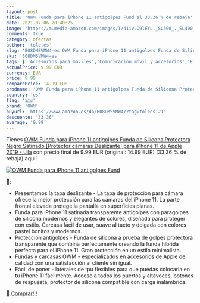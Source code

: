 ```yaml
---
layout: post
title: 'OWM Funda para iPhone 11 antigolpes Fund al 33.36 % de rebaja'
date: 2021-07-06 20:40:25
image: 'https://m.media-amazon.com/images/I/41iVLQ9lEYL._SL500_._SL400_.jpg'
comments: true
category: ofertas
author: 'tole.es'
slug: 'B08DMSVMW4-es OWM Funda para iPhone 11 antigolpes Funda de Silicona...'
sku: 'B08DMSVMW4-es'
tags: [ 'Accesorios para móviles','Comunicación móvil y accesorios','Electrónica','Fundas y carcasas para teléfonos móviles','apple','iphone','owm', ]
actualPrice: 9.99 EUR
currency: EUR
price: 9.99
comparePrice: 14.99 EUR
prodname: 'OWM Funda para iPhone 11 antigolpes Funda de Silicona Protectora Negro Satinado [Protector cámaras Deslizante] para iPhone 11 de Apple  2019  - Lila'
country: 'es'
flag: '🇪🇸'
brand: 'OWM'
buyurl: 'https://www.amazon.es/dp/B08DMSVMW4/?tag=tolees-21'
descuento: '33.36'
average: '9.99'
---
```


Tienes [OWM Funda para iPhone 11 antigolpes Funda de Silicona Protectora Negro Satinado [Protector cámaras Deslizante] para iPhone 11 de Apple  2019  - Lila](https://www.amazon.es/dp/B08DMSVMW4/?tag=tolees-21) con precio final de  9.99 EUR (original: 14.99 EUR) (33.36 %  de rebaja) aqui!

[![OWM Funda para iPhone 11 antigolpes Fund](https://m.media-amazon.com/images/I/41iVLQ9lEYL._SL500_._SL400_.jpg)](https://www.amazon.es/dp/B08DMSVMW4/?tag=tolees-21)

🔎:

- Presentamos la tapa deslizante - La tapa de protección para cámara ofrece la mejor protección para las cámaras del iPhone 11. La parte frontal elevada protege la pantalla en superficies planas.
- Funda para iPhone 11 satinada transparente antigolpes con paragolpes de silicona modernos y elegantes de colores, diseñada para proteger con estilo. Carcasa fácil de usar, suave al tacto y delgada con colores pastel bonitos y modernos.
- Protección antigolpes - Funda de silicona a prueba de golpes protectora transparente que combina perfectamente creando la funda híbrida perfecta para el iPhone 11. Gran protección en un estilo minimalista.
- Fundas y carcasas OWM - especializados en accesorios de Apple de calidad con una satisfacción al cliente sin igual.
- Fácil de poner - laterales de tpu flexibles para que puedas colocarla en tu iPhone 11 fácilmente. Acceso a todos los puertos y altavoces, botones de respuesta, protector de silicona compatible con carga inalámbrica.

[🛒 Comprar!!!](https://www.amazon.es/dp/B08DMSVMW4/?tag=tolees-21)
